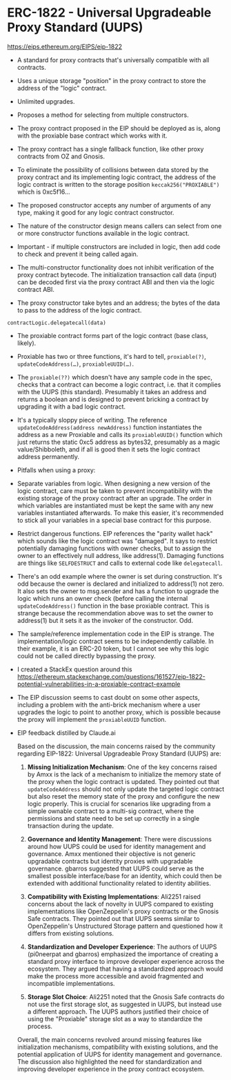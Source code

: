 # ERC-1822 - Universal Upgradeable Proxy Standard (UUPS)

https://eips.ethereum.org/EIPS/eip-1822

 - A standard for proxy contracts that's universally compatible with all contracts.

 - Uses a unique storage "position" in the proxy contract to store the address of the "logic" contract.

 - Unlimited upgrades.

 - Proposes a method for selecting from multiple constructors.

 - The proxy contract proposed in the EIP should be deployed as is, along with the proxiable base contract which works with it.

 - The proxy contract has a single fallback function, like other proxy contracts from OZ and Gnosis.

 - To eliminate the possibility of collisions between data stored by the proxy contract and its implementing logic contract, the address of the logic contract is written to the storage position `keccak256("PROXIABLE")` which is 0xc5f16…

 - The proposed constructor accepts any number of arguments of any type, making it good for any logic contract constructor.

 - The nature of the constructor design means callers can select from one or more constructor functions available in the logic contract.

 - Important - if multiple constructors are included in logic, then add code to check and prevent it being called again.

 - The multi-constructor functionality does not inhibit verification of the proxy contract bytecode. The initialization transaction call data (input) can be decoded first via the proxy contract ABI and then via the logic contract ABI.

 - The proxy constructor take bytes and an address; the bytes of the data to pass to the address of the logic contract.

`contractLogic.delegatecall(data)`

 - The proxiable contract forms part of the logic contract (base class, likely).

 - Proxiable has two or three functions, it's hard to tell, `proxiable(?)`, `updateCodeAddress(…)`, `proxiableUUID(…)`.

 - The `proxiable(??)` which doesn't have any sample code in the spec, checks that a contract can become a logic contract, i.e. that it complies with the UUPS (this standard). Presumably it takes an address and returns a boolean and is designed to prevent bricking a contract by upgrading it with a bad logic contract.

 - It's a typically sloppy piece of writing. The reference `updateCodeAddress(address newAddress)` function instantiates the address as a new Proxiable and calls its `proxiableUUID()` function which just returns the static 0xc5 address as bytes32, presumably as a magic value/Shibboleth, and if all is good then it sets the logic contract address permanently.

 - Pitfalls when using a proxy:

 - Separate variables from logic. When designing a new version of the logic contract, care must be taken to prevent incompatibility with the existing storage of the proxy contract after an upgrade. The order in which variables are instantiated must be kept the same with any new variables instantiated afterwards. To make this easier, it's recommended to stick all your variables in a special base contract for this purpose.

 - Restrict dangerous functions. EIP references the "parity wallet hack" which sounds like the logic contract was "damaged". It says to restrict potentially damaging functions with owner checks, but to assign the owner to an effectively null address, like address(1). Damaging functions are things like `SELFDESTRUCT` and calls to external code like `delegatecall`.

 - There's an odd example where the owner is set during construction. It's odd because the owner is declared and initialized to address(1) not zero. It also sets the owner to msg.sender and has a function to upgrade the logic which runs an owner check (before calling the internal `updateCodeAddress()` function in the base proxiable contract. This is strange because the recommendation above was to set the owner to address(1) but it sets it as the invoker of the constructor. Odd.

 - The sample/reference implementation code in the EIP is strange. The implementation/logic contract seems to be independently callable. In their example, it is an ERC-20 token, but I cannot see why this logic could not be called directly bypassing the proxy.

 - I created a StackEx question around this https://ethereum.stackexchange.com/questions/161527/eip-1822-potential-vulnerabilities-in-a-proxiable-contract-example

 - The EIP discussion seems to cast doubt on some other aspects, including a problem with the anti-brick mechanism where a user upgrades the logic to point to another proxy, which is possible because the proxy will implement the `proxiableUUID` function.

 - EIP feedback distilled by Claude.ai

    Based on the discussion, the main concerns raised by the community regarding EIP-1822: Universal Upgradeable Proxy Standard (UUPS) are:
    
    1. **Missing Initialization Mechanism**: One of the key concerns raised by Amxx is the lack of a mechanism to initialize the memory state of the proxy when the logic contract is updated. They pointed out that `updateCodeAddress` should not only update the targeted logic contract but also reset the memory state of the proxy and configure the new logic properly. This is crucial for scenarios like upgrading from a simple ownable contract to a multi-sig contract, where the permissions and state need to be set up correctly in a single transaction during the update.
    
    2. **Governance and Identity Management**: There were discussions around how UUPS could be used for identity management and governance. Amxx mentioned their objective is not generic upgradable contracts but identity proxies with upgradable governance. gbarros suggested that UUPS could serve as the smallest possible interface/base for an identity, which could then be extended with additional functionality related to identity abilities.
    
    3. **Compatibility with Existing Implementations**: Ali2251 raised concerns about the lack of novelty in UUPS compared to existing implementations like OpenZeppelin's proxy contracts or the Gnosis Safe contracts. They pointed out that UUPS seems similar to OpenZeppelin's Unstructured Storage pattern and questioned how it differs from existing solutions.
    
    4. **Standardization and Developer Experience**: The authors of UUPS (pi0neerpat and gbarros) emphasized the importance of creating a standard proxy interface to improve developer experience across the ecosystem. They argued that having a standardized approach would make the process more accessible and avoid fragmented and incompatible implementations.
    
    5. **Storage Slot Choice**: Ali2251 noted that the Gnosis Safe contracts do not use the first storage slot, as suggested in UUPS, but instead use a different approach. The UUPS authors justified their choice of using the "Proxiable" storage slot as a way to standardize the process.
    
    Overall, the main concerns revolved around missing features like initialization mechanisms, compatibility with existing solutions, and the potential application of UUPS for identity management and governance. The discussion also highlighted the need for standardization and improving developer experience in the proxy contract ecosystem.
